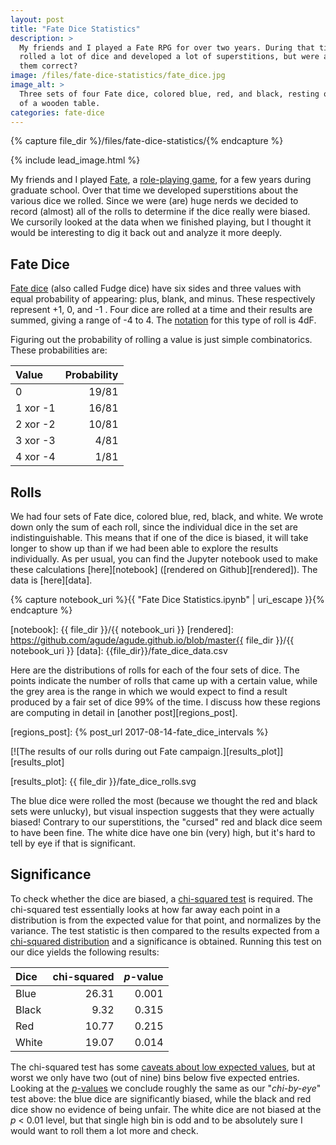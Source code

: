 ```yaml
---
layout: post
title: "Fate Dice Statistics"
description: >
  My friends and I played a Fate RPG for over two years. During that time we
  rolled a lot of dice and developed a lot of superstitions, but were any of
  them correct?
image: /files/fate-dice-statistics/fate_dice.jpg
image_alt: >
  Three sets of four Fate dice, colored blue, red, and black, resting on top
  of a wooden table.
categories: fate-dice
---
```


{% capture file_dir %}/files/fate-dice-statistics/{% endcapture %}

{% include lead_image.html %}

My friends and I played [Fate][fate], a [role-playing game][rpg], for a few
years during graduate school. Over that time we developed superstitions about
the various dice we rolled. Since we were (are) huge nerds we decided to
record (almost) all of the rolls to determine if the dice really were biased.
We cursorily looked at the data when we finished playing, but I thought it
would be interesting to dig it back out and analyze it more deeply.

[rpg]: https://en.wikipedia.org/wiki/Tabletop_role-playing_game
[fate]: https://www.evilhat.com/home/fate-core/

## Fate Dice

[Fate dice][dice] (also called Fudge dice) have six sides and three values
with equal probability of appearing: plus, blank, and minus. These
respectively represent +1, 0, and -1 . Four dice are rolled at a time and
their results are summed, giving a range of -4 to 4. The
[notation][dice_notation] for this type of roll is 4dF.

[dice]: https://en.wikipedia.org/wiki/Fudge_(role-playing_game_system)#Fudge_dice
[dice_notation]: https://en.wikipedia.org/wiki/Dice_notation

Figuring out the probability of rolling a value is just simple combinatorics.
These probabilities are:

| Value    | Probability |
|:---------|------------:|
| 0        |       19/81 |
| 1 xor -1 |       16/81 |
| 2 xor -2 |       10/81 |
| 3 xor -3 |        4/81 |
| 4 xor -4 |        1/81 |

## Rolls

We had four sets of Fate dice, colored blue, red, black, and white. We wrote
down only the sum of each roll, since the individual dice in the set are
indistinguishable. This means that if one of the dice is biased, it will take
longer to show up than if we had been able to explore the results
individually. As per usual, you can find the Jupyter notebook used to make
these calculations [here][notebook] ([rendered on Github][rendered]). The data
is [here][data].

{% capture notebook_uri %}{{ "Fate Dice Statistics.ipynb" | uri_escape }}{% endcapture %} 

[notebook]: {{ file_dir }}/{{ notebook_uri }}
[rendered]: https://github.com/agude/agude.github.io/blob/master{{ file_dir }}/{{ notebook_uri }}
[data]: {{file_dir}}/fate_dice_data.csv

Here are the distributions of rolls for each of the four sets of dice. The
points indicate the number of rolls that came up with a certain value, while
the grey area is the range in which we would expect to find a result produced
by a fair set of dice 99% of the time. I discuss how these regions are
computing in detail in [another post][regions_post].

[regions_post]: {% post_url 2017-08-14-fate_dice_intervals %}

[![The results of our rolls during out Fate campaign.][results_plot]][results_plot]

[results_plot]: {{ file_dir }}/fate_dice_rolls.svg

The blue dice were rolled the most (because we thought the red and black sets
were unlucky), but visual inspection suggests that they were actually biased!
Contrary to our superstitions, the "cursed" red and black dice seem to have
been fine. The white dice have one bin (very) high, but it's hard to tell by
eye if that is significant.

## Significance

To check whether the dice are biased, a [chi-squared test][chi2] is required.
The chi-squared test essentially looks at how far away each point in a
distribution is from the expected value for that point, and normalizes by the
variance. The test statistic is then compared to the results expected from a
[chi-squared distribution][chi2_dist] and a significance is obtained. Running
this test on our dice yields the following results:

[chi2]: https://en.wikipedia.org/wiki/Pearson%27s_chi-squared_test
[chi2_dist]: https://en.wikipedia.org/wiki/Chi-squared_distribution

| Dice  | chi-squared | _p_-value |
|:------|------------:|----------:|
| Blue  |       26.31 |     0.001 | 
| Black |        9.32 |     0.315 |
| Red   |       10.77 |     0.215 |
| White |       19.07 |     0.014 |

The chi-squared test has some [caveats about low expected values][caveats],
but at worst we only have two (out of nine) bins below five expected entries.
Looking at the [_p_-values][pvalue] we conclude roughly the same as our
"_chi-by-eye_" test above: the blue dice are significantly biased, while the
black and red dice show no evidence of being unfair. The white dice are not
biased at the _p_ < 0.01 level, but that single high bin is odd and to be
absolutely sure I would want to roll them a lot more and check.

[caveats]: https://stats.stackexchange.com/q/93212
[pvalue]: https://en.wikipedia.org/wiki/p-value
